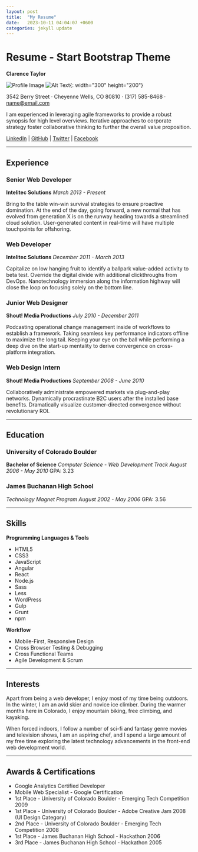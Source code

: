 ```yaml
---
layout: post
title:  "My Resume"
date:   2023-10-11 04:04:07 +0600
categories: jekyll update
---
```



# Resume - Start Bootstrap Theme

**Clarence Taylor**

![Profile Image](assets/img/noor.jpeg)
![Alt Text](https://support.hubstaff.com/wp-content/uploads/2019/08/good-pic.png){: width="300" height="200"}



3542 Berry Street · Cheyenne Wells, CO 80810 · (317) 585-8468 · [name@email.com](mailto:name@email.com)

I am experienced in leveraging agile frameworks to provide a robust synopsis for high level overviews. Iterative approaches to corporate strategy foster collaborative thinking to further the overall value proposition.

[LinkedIn](#) | [GitHub](#) | [Twitter](#) | [Facebook](#)

---

## Experience

### Senior Web Developer
**Intelitec Solutions**
*March 2013 - Present*

Bring to the table win-win survival strategies to ensure proactive domination. At the end of the day, going forward, a new normal that has evolved from generation X is on the runway heading towards a streamlined cloud solution. User-generated content in real-time will have multiple touchpoints for offshoring.

### Web Developer
**Intelitec Solutions**
*December 2011 - March 2013*

Capitalize on low hanging fruit to identify a ballpark value-added activity to beta test. Override the digital divide with additional clickthroughs from DevOps. Nanotechnology immersion along the information highway will close the loop on focusing solely on the bottom line.

### Junior Web Designer
**Shout! Media Productions**
*July 2010 - December 2011*

Podcasting operational change management inside of workflows to establish a framework. Taking seamless key performance indicators offline to maximize the long tail. Keeping your eye on the ball while performing a deep dive on the start-up mentality to derive convergence on cross-platform integration.

### Web Design Intern
**Shout! Media Productions**
*September 2008 - June 2010*

Collaboratively administrate empowered markets via plug-and-play networks. Dynamically procrastinate B2C users after the installed base benefits. Dramatically visualize customer-directed convergence without revolutionary ROI.

---

## Education

### University of Colorado Boulder
**Bachelor of Science**
*Computer Science - Web Development Track*
*August 2006 - May 2010*
GPA: 3.23

### James Buchanan High School
*Technology Magnet Program*
*August 2002 - May 2006*
GPA: 3.56

---

## Skills

**Programming Languages & Tools**
- HTML5
- CSS3
- JavaScript
- Angular
- React
- Node.js
- Sass
- Less
- WordPress
- Gulp
- Grunt
- npm

**Workflow**
- Mobile-First, Responsive Design
- Cross Browser Testing & Debugging
- Cross Functional Teams
- Agile Development & Scrum

---

## Interests

Apart from being a web developer, I enjoy most of my time being outdoors. In the winter, I am an avid skier and novice ice climber. During the warmer months here in Colorado, I enjoy mountain biking, free climbing, and kayaking.

When forced indoors, I follow a number of sci-fi and fantasy genre movies and television shows, I am an aspiring chef, and I spend a large amount of my free time exploring the latest technology advancements in the front-end web development world.

---

## Awards & Certifications

- Google Analytics Certified Developer
- Mobile Web Specialist - Google Certification
- 1st Place - University of Colorado Boulder - Emerging Tech Competition 2009
- 1st Place - University of Colorado Boulder - Adobe Creative Jam 2008 (UI Design Category)
- 2nd Place - University of Colorado Boulder - Emerging Tech Competition 2008
- 1st Place - James Buchanan High School - Hackathon 2006
- 3rd Place - James Buchanan High School - Hackathon 2005